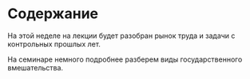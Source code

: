 # Содержание

На этой неделе на лекции будет разобран рынок труда и задачи с контрольных прошлых лет.

На семинаре немного подробнее разберем виды государственного вмешательства.